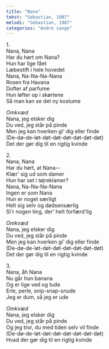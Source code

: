 ```yaml
---
title: "Nana"
tekst: "Sebastian, 1987"
melodi: "Sebastian, 1987"
categories: "Andre sange"
---
```


1\.\
Nana, Nana\
Har du hørt om Nana?\
Hun har lige fået\
Læbestift i hele hovedet\
Nana, Na-Na-Na-Nana\
Rosen fra Havana\
Dufter af parfume\
Hun løfter op i skørtene\
Så man kan se det ny kostume

*Omkvæd*\
Nana, jeg elsker dig\
Du ved, jeg står på pinde\
Men jeg kan hverken gi' dig eller finde\
(De-dø-de-løt-døt-døt-døt-døt-døt-døt)\
Det der gør dig til en rigtig kvinde

2\.\
Nana, Nana\
Har du hørt, at Nana--\
Klær' sig ud som damer\
Hun har set i tøjreklamer?\
Nana, Na-Na-Na-Nana\
Ingen er som Nana\
Hun er noget særligt\
Helt sig selv og dødsensærlig\
Si'r nogen ting, der' helt forfærd'lig

*Omkvæd*\
Nana, jeg elsker dig\
Du ved, jeg står på pinde\
Men jeg kan hverken gi' dig eller finde\
(De-dø-de-løt-døt-døt-døt-døt-døt-døt)\
Det der gør dig til en rigtig kvinde

3\.\
Nana, åh Nana\
Nu går hun banana\
Og er lige ved og tude\
Erle, perle, snip-snap-snude\
Jeg er dum, så jeg er ude

*Omkvæd*\
Nana, jeg elsker dig\
Du ved, jeg står på pinde\
Og jeg tror, du med tiden selv vil finde\
(De-dø-de-løt-døt-døt-døt-døt-døt-døt)\
Hvad der gør dig til en rigtig kvinde